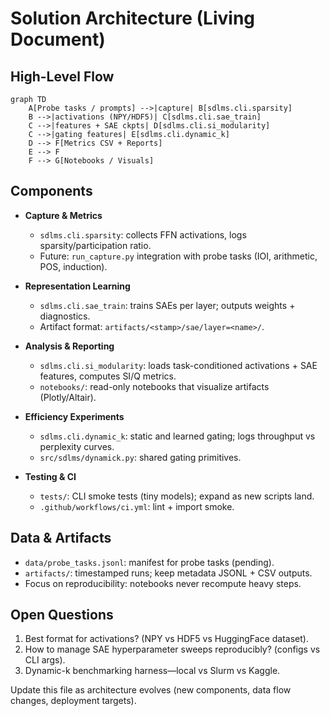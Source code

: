 # Solution Architecture (Living Document)

## High-Level Flow

```mermaid
graph TD
    A[Probe tasks / prompts] -->|capture| B[sdlms.cli.sparsity]
    B -->|activations (NPY/HDF5)| C[sdlms.cli.sae_train]
    C -->|features + SAE ckpts| D[sdlms.cli.si_modularity]
    C -->|gating features| E[sdlms.cli.dynamic_k]
    D --> F[Metrics CSV + Reports]
    E --> F
    F --> G[Notebooks / Visuals]
```

## Components

- **Capture & Metrics**
  - `sdlms.cli.sparsity`: collects FFN activations, logs sparsity/participation ratio.
  - Future: `run_capture.py` integration with probe tasks (IOI, arithmetic, POS, induction).

- **Representation Learning**
  - `sdlms.cli.sae_train`: trains SAEs per layer; outputs weights + diagnostics.
  - Artifact format: `artifacts/<stamp>/sae/layer=<name>/`.

- **Analysis & Reporting**
  - `sdlms.cli.si_modularity`: loads task-conditioned activations + SAE features, computes SI/Q metrics.
  - `notebooks/`: read-only notebooks that visualize artifacts (Plotly/Altair).

- **Efficiency Experiments**
  - `sdlms.cli.dynamic_k`: static and learned gating; logs throughput vs perplexity curves.
  - `src/sdlms/dynamick.py`: shared gating primitives.

- **Testing & CI**
  - `tests/`: CLI smoke tests (tiny models); expand as new scripts land.
  - `.github/workflows/ci.yml`: lint + import smoke.

## Data & Artifacts

- `data/probe_tasks.jsonl`: manifest for probe tasks (pending).
- `artifacts/`: timestamped runs; keep metadata JSONL + CSV outputs.
- Focus on reproducibility: notebooks never recompute heavy steps.

## Open Questions

1. Best format for activations? (NPY vs HDF5 vs HuggingFace dataset).
2. How to manage SAE hyperparameter sweeps reproducibly? (configs vs CLI args).
3. Dynamic-k benchmarking harness—local vs Slurm vs Kaggle.

Update this file as architecture evolves (new components, data flow changes, deployment targets).
